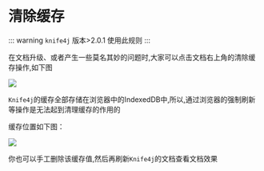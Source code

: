 # 清除缓存

::: warning
`knife4j` 版本>2.0.1 使用此规则
:::


在文档升级、或者产生一些莫名其妙的问题时,大家可以点击文档右上角的清除缓存操作,如下图

![](/knife4j/images/knife4j/plus/clearCache.png)

`Knife4j`的缓存全部存储在浏览器中的IndexedDB中,所以,通过浏览器的强制刷新等操作是无法起到清理缓存的作用的

缓存位置如下图：

![](/knife4j/images/knife4j/plus/cacheLocation.png)

你也可以手工删除该缓存值,然后再刷新`Knife4j`的文档查看文档效果
